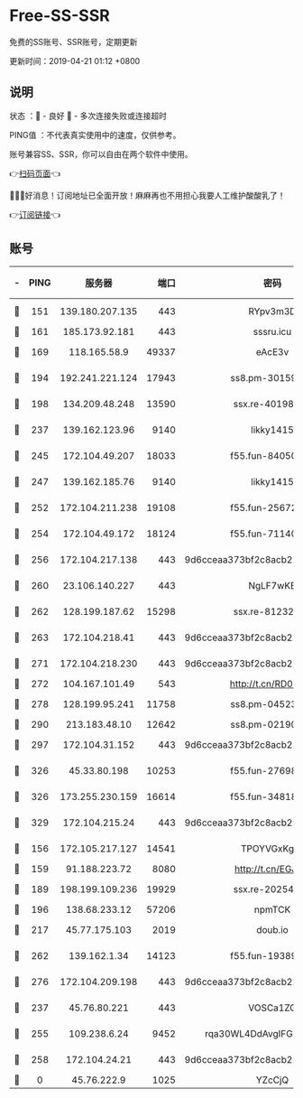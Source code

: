 # Free-SS-SSR

免费的SS账号、SSR账号，定期更新

更新时间：2019-04-21 01:12 +0800

## 说明

状态     ：🙂 - 良好 🙁 - 多次连接失败或连接超时

PING值   ：不代表真实使用中的速度，仅供参考。

账号兼容SS、SSR，你可以自由在两个软件中使用。

👉[扫码页面](https://liesauer.github.io/Free-SS-SSR/)👈

🎉🎉🎉好消息！订阅地址已全面开放！麻麻再也不用担心我要人工维护酸酸乳了！

👉[订阅链接](https://www.liesauer.net/yogurt/subscribe?ACCESS_TOKEN=DAYxR3mMaZAsaqUb)👈

## 账号

|-|PING|服务器|端口|密码|加密方式|区域|
|:----:|:----:|:-----:|-----:|:----:|:----:|:----:|
|🙂|151|139.180.207.135|443|RYpv3m3D|aes-256-cfb|JP|
|🙂|161|185.173.92.181|443|sssru.icu|rc4-md5|RU|
|🙂|169|118.165.58.9|49337|eAcE3v|chacha20-ietf|TW|
|🙂|194|192.241.221.124|17943|ss8.pm-30159735|aes-256-cfb|US|
|🙂|198|134.209.48.248|13590|ssx.re-40198259|aes-256-cfb|US|
|🙂|237|139.162.123.96|9140|likky1415|aes-256-cfb|JP|
|🙂|245|172.104.49.207|18033|f55.fun-84050556|aes-256-cfb|SG|
|🙂|247|139.162.185.76|9140|likky1415|aes-256-cfb|DE|
|🙂|252|172.104.211.238|19108|f55.fun-25672801|aes-256-cfb|US|
|🙂|254|172.104.49.172|18124|f55.fun-71140477|aes-256-cfb|SG|
|🙂|256|172.104.217.138|443|9d6cceaa373bf2c8acb22e60b6a58be6|aes-256-cfb|US|
|🙂|260|23.106.140.227|443|NgLF7wKB|aes-256-cfb|US|
|🙂|262|128.199.187.62|15298|ssx.re-81232665|aes-256-cfb|SG|
|🙂|263|172.104.218.41|443|9d6cceaa373bf2c8acb22e60b6a58be6|aes-256-cfb|US|
|🙂|271|172.104.218.230|443|9d6cceaa373bf2c8acb22e60b6a58be6|aes-256-cfb|US|
|🙂|272|104.167.101.49|543|http://t.cn/RD0D7sx|rc4-md5|CA|
|🙂|278|128.199.95.241|11758|ss8.pm-04523881|aes-256-cfb|SG|
|🙂|290|213.183.48.10|12642|ss8.pm-02190555|rc4-md5|RU|
|🙂|297|172.104.31.152|443|9d6cceaa373bf2c8acb22e60b6a58be6|aes-256-cfb|US|
|🙂|326|45.33.80.198|10253|f55.fun-27698547|aes-256-cfb|US|
|🙂|326|173.255.230.159|16614|f55.fun-34818706|aes-256-cfb|US|
|🙂|329|172.104.215.24|443|9d6cceaa373bf2c8acb22e60b6a58be6|aes-256-cfb|US|
|🙂|156|172.105.217.127|14541|TPOYVGxKglpi|aes-256-cfb|JP|
|🙂|159|91.188.223.72|8080|http://t.cn/EGJIyrl|rc4-md5|RU|
|🙂|189|198.199.109.236|19929|ssx.re-20254148|aes-256-cfb|US|
|🙂|196|138.68.233.12|57206|npmTCK|rc4-md5|US|
|🙂|217|45.77.175.103|2019|doub.io|aes-128-ctr|SG|
|🙂|262|139.162.1.34|14123|f55.fun-19389187|aes-256-cfb|SG|
|🙂|276|172.104.209.198|443|9d6cceaa373bf2c8acb22e60b6a58be6|aes-256-cfb|US|
|🙁|237|45.76.80.221|443|VOSCa1ZG|aes-256-cfb|DE|
|🙁|255|109.238.6.24|9452|rqa30WL4DdAvgIFG6Fs3znzTa|aes-256-cfb|FR|
|🙁|258|172.104.24.21|443|9d6cceaa373bf2c8acb22e60b6a58be6|aes-256-cfb|US|
|🙁|0|45.76.222.9|1025|YZcCjQ|rc4-md5|JP|
